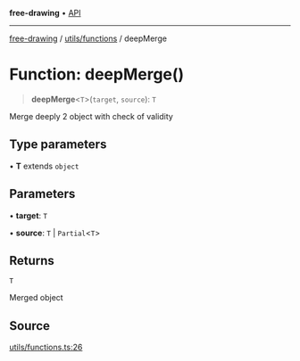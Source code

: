 **free-drawing** • [API](../../../README.md)

***

[free-drawing](../../../README.md) / [utils/functions](../README.md) / deepMerge

# Function: deepMerge()

> **deepMerge**\<`T`\>(`target`, `source`): `T`

Merge deeply 2 object with check of validity

## Type parameters

• **T** extends `object`

## Parameters

• **target**: `T`

• **source**: `T` \| `Partial`\<`T`\>

## Returns

`T`

Merged object

## Source

[utils/functions.ts:26](https://github.com/fabienwnklr/free-drawing/blob/master/src/utils/functions.ts#L26)
